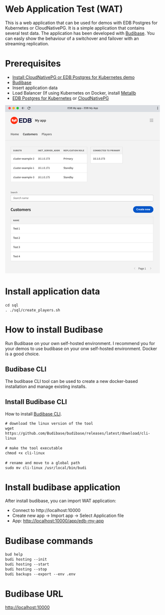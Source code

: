# Web Application Test (WAT)
This is a web application that can be used for demos with EDB Postgres for Kubernetes or CloudNativePG. It is a simple application that contains several test data.
The application has been developed with [Budibase](https://budibase.com).
You can easly show the behaviour of a switchover and failover with an streaming replication.

# Prerequisites
- [Install CloudNativePG or EDB Postgres for Kubernetes demo](https://github.com/sergioenterprisedb/kubecon2022-demo)
- [Budibase](https://budibase.com)
- Insert application data
- Load Balancer (If using Kubernetes on Docker, install [Metallb](https://metallb.universe.tf/installation/)
- [EDB Postgres for Kubernetes](https://www.enterprisedb.com/products/edb-postgres-for-kubernetes) or [CloudNativePG](https://cloudnative-pg.io)

![WAT](/images/budibase_wat.png)

# Install application data
```
cd sql
. ./sql/create_players.sh
```

# How to install Budibase
Run Budibase on your own self-hosted environment.
I recommend you for your demos to use budibase on your onw self-hosted environment. Docker is a good choice.

## Budibase CLI
The budibase CLI tool can be used to create a new docker-based installation and manage existing installs.

## Install Budibase CLI
How to install [Budibase CLI](https://docs.budibase.com/docs/budibase-cli-setup).
```
# download the linux version of the tool
wget https://github.com/Budibase/budibase/releases/latest/download/cli-linux

# make the tool executable
chmod +x cli-linux

# rename and move to a global path
sudo mv cli-linux /usr/local/bin/budi
```
# Install budibase application
After install budibase, you can import WAT application:
- Connect to http://localhost:10000
- Create new app -> Import app -> Select Application file
- App: [http://localhost:10000/app/edb-my-app](http://localhost:10000/app/edb-my-app)

# Budibase commands
```
bud help
budi hosting --init
budi hosting --start
budi hosting --stop
budi backups --export --env .env
```

# Budibase URL
[http://localhost:10000](http://localhost:10000)


